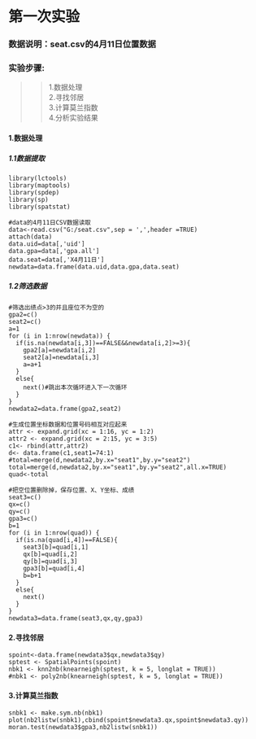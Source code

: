 # 第一次实验
### 数据说明：seat.csv的4月11日位置数据
### 实验步骤:
>> 1.数据处理\
>> 2.寻找邻居\
>> 3.计算莫兰指数\
>> 4.分析实验结果
#### 1.数据处理
##### 1.1数据提取
    library(lctools)
    library(maptools)
    library(spdep)
    library(sp)
    library(spatstat)
    
    #data的4月11日CSV数据读取
    data<-read.csv("G:/seat.csv",sep = ',',header =TRUE)
    attach(data)
    data.uid=data[,'uid']
    data.gpa=data[,'gpa.all']
    data.seat=data[,'X4月11日']
    newdata=data.frame(data.uid,data.gpa,data.seat)
##### 1.2筛选数据
    #筛选出绩点>3的并且座位不为空的
    gpa2=c()
    seat2=c()
    a=1
    for (i in 1:nrow(newdata)) {
      if(is.na(newdata[i,3])==FALSE&&newdata[i,2]>=3){
        gpa2[a]=newdata[i,2]
        seat2[a]=newdata[i,3]
        a=a+1
      }
      else{
        next()#跳出本次循环进入下一次循环
      }
    }
    newdata2=data.frame(gpa2,seat2)
    
    #生成位置坐标数据和位置号码相互对应起来
    attr <- expand.grid(xc = 1:16, yc = 1:2)
    attr2 <- expand.grid(xc = 2:15, yc = 3:5)
    c1<- rbind(attr,attr2)
    d<- data.frame(c1,seat1=74:1)
    #total=merge(d,newdata2,by.x="seat1",by.y="seat2")
    total=merge(d,newdata2,by.x="seat1",by.y="seat2",all.x=TRUE)
    quad<-total

    #把空位置删除掉，保存位置、X、Y坐标、成绩
    seat3=c()
    qx=c()
    qy=c()
    gpa3=c()
    b=1
    for (i in 1:nrow(quad)) {
      if(is.na(quad[i,4])==FALSE){
        seat3[b]=quad[i,1]
        qx[b]=quad[i,2]
        qy[b]=quad[i,3]
        gpa3[b]=quad[i,4]
        b=b+1
      }
      else{
        next()
      }
    }
    newdata3=data.frame(seat3,qx,qy,gpa3)



#### 2.寻找邻居
    spoint<-data.frame(newdata3$qx,newdata3$qy)
    sptest <- SpatialPoints(spoint)
    nbk1 <- knn2nb(knearneigh(sptest, k = 5, longlat = TRUE))
    #nbk1 <- poly2nb(knearneigh(sptest, k = 5, longlat = TRUE))

#### 3.计算莫兰指数
    snbk1 <- make.sym.nb(nbk1)
    plot(nb2listw(snbk1),cbind(spoint$newdata3.qx,spoint$newdata3.qy))
    moran.test(newdata3$gpa3,nb2listw(snbk1))
